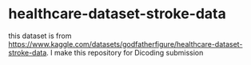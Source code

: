 # healthcare-dataset-stroke-data
this dataset is from https://www.kaggle.com/datasets/godfatherfigure/healthcare-dataset-stroke-data. I make this repository for Dicoding submission
